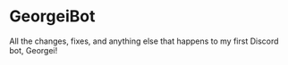 # GeorgeiBot
All the changes, fixes, and anything else that happens to my first Discord bot, Georgei!
